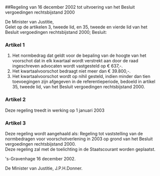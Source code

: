 <meta http-equiv='Content-Type' content='text/html; charset=utf-8' />

##Regeling van 16 december 2002 tot uitvoering van het Besluit vergoedingen rechtsbijstand 2000

De Minister van Justitie,  
Gelet op de artikelen 3, tweede lid, en 35, tweede en vierde lid van het Besluit vergoedingen rechtsbijstand 2000;
Besluit:    

### Artikel  1  

1.  Het normbedrag dat geldt voor de bepaling van de hoogte van het voorschot dat in elk kwartaal wordt verstrekt aan door de raad ingeschreven advocaten wordt vastgesteld op € 637,-.   
2.  Het kwartaalvoorschot bedraagt niet meer dan € 39.800,-.   
3.  Het kwartaalvoorschot wordt op nihil gesteld, indien minder dan tien toevoegingen zijn afgegeven in de referentieperiode, bedoeld in artikel 35, tweede lid, van het Besluit vergoedingen rechtsbijstand 2000.   

### Artikel  2  

Deze regeling treedt in werking op 1 januari 2003  

### Artikel  3  

Deze regeling wordt aangehaald als: Regeling tot vaststelling van de normbedragen voor voorschotverlening in 2003 op grond van het Besluit vergoedingen rechtsbijstand 2000.  
Deze regeling zal met de toelichting in de Staatscourant worden geplaatst.   

's-Gravenhage 
16 december 2002.    

De 
Minister van Justitie,
J.P.H.Donner.    
